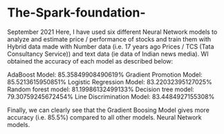 # The-Spark-foundation-
September 2021
Here, I have used six different Neural Network models to analyze and estimate price / performance of stocks and train them with Hybrid data made with Number data (i.e. 17 years ago Prices / TCS (Tata Consultancy Service)) and text data (ie data of Indian news media).
WI obtained the accuracy of each model as described below:



AdaBoost Model: 85.35849908490619%
Gradient Promotion Model: 85.5213615950851%
Logistic Regression Model: 83.22032395127025%
Random forest model: 81.19986132499133%
Decision tree model: 79.30759245672454%
Line Discrimination Model: 83.4484927155308%

Finally, we can clearly see that the Gradient Boosing Model gives more accuracy (i.e. 85.5%) compared to all other models. Neural Network models.
